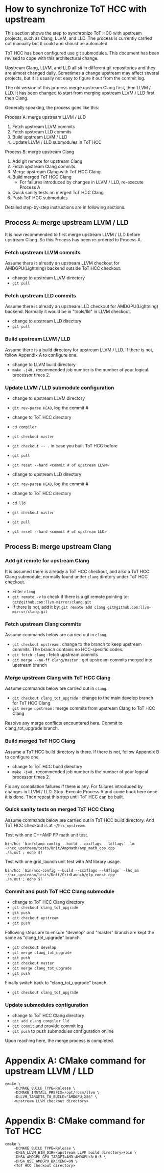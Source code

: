 How to synchronize ToT HCC with upstream
========================================
This section shows the step to synchronize ToT HCC with upstream projects, such
as Clang, LLVM, and LLD. The process is currently carried out manually but it
could and should be automated.

ToT HCC has been configured use git submodules. This document has been revised
to cope with this architectural change.

Upstream Clang, LLVM, and LLD all sit in different git repositories and they
are almost changed daily. Sometimes a change upstream may affect several
projects, but it is usually not easy to figure it out from the commit log.

The old version of this process merge upstream Clang first, then LLVM / LLD. It has been changed to start from merging upstream LLVM / LLD first, then Clang.

Generally speaking, the process goes like this:

Process A: merge upstream LLVM / LLD

1. Fetch upstream LLVM commits
2. Fetch upstream LLD commits 
3. Build upstream LLVM / LLD
4. Update LLVM / LLD submodules in ToT HCC

Process B: merge upstream Clang

1. Add git remote for upstream Clang
2. Fetch upstream Clang commits
3. Merge upstream Clang with ToT HCC Clang
4. Build merged ToT HCC Clang
   - For failures introduced by changes in LLVM / LLD, re-execute Process A
5. Quick sanity tests on merged ToT HCC Clang
6. Push ToT HCC submodules

Detailed step-by-step instructions are in following sections.

Process A: merge upstream LLVM / LLD
------------------------------------
It is now recommended to first merge upstream LLVM / LLD before upstream Clang. So this Process has been re-ordered to Process A.

### Fetch upstream LLVM commits
Assume there is already an upstream LLVM checkout for AMDGPU(Lightning) backend
outside ToT HCC checkout.

- change to upstream LLVM directory
- `git pull`

### Fetch upstream LLD commits
Assume there is already an upstream LLD checkout for AMDGPU(Lightning) backend. Normally it would be in "tools/lld" in LLVM checkout.

- change to upstream LLD directory
- `git pull`

### Build upstream LLVM / LLD
Assume there is a build directory for upstream LLVM / LLD. If there is not, follow Appendix A to configure one.

- change to LLVM build directory
- `make -j40` , recommended job number is the number of your logical processor times 2.

### Update LLVM / LLD submodule configuration

- change to upstream LLVM directory
- `git rev-parse HEAD`, log the commit #
- change to ToT HCC directory
- `cd compiler`
- `git checkout master`
- `git checkout -- .` in case you built ToT HCC before
- `git pull`
- `git reset --hard <commit # of upstream LLVM>`

- change to upstream LLD directory
- `git rev-parse HEAD`, log the commit #
- change to ToT HCC directory
- `cd lld`
- `git checkout master`
- `git pull`
- `git reset --hard <commit # of upstream LLD>`

Process B: merge upstream Clang
-------------------------------

### Add git remote for upstream Clang
It is assumed there is already a ToT HCC checkout, and also a ToT HCC Clang
submodule, normally found under `clang` diretory under ToT HCC checkout.

- Enter `clang`
- `git remote -v` to check if there is a git remote pointing to:
  `git@github.com:llvm-mirror/clang.git`
- If there is not, add it by:
  `git remote add clang git@github.com:llvm-mirror/clang.git`

### Fetch upstream Clang commits
Assume commands below are carried out in `clang`.

- `git checkout upstream` : change to the branch to keep upstream commits. The branch contains no HCC-specific codes.
- `git fetch clang` : fetch upstream commits
- `git merge --no-ff clang/master` : get upstream commits merged into upstream branch

### Merge upstream Clang with ToT HCC Clang
Assume commands below are carried out in `clang`.

- `git checkout clang_tot_upgrade` : change to the main develop branch for ToT HCC Clang
- `git merge upstream` : merge commits from upstream Clang to ToT HCC Clang

Resolve any merge conflicts encountered here. Commit to clang_tot_upgrade branch.

### Build merged ToT HCC Clang
Assume a ToT HCC build directory is there. If there is not, follow Appendix B to configure one.

- change to ToT HCC build directory
- `make -j40` , recommended job number is the number of your logical processor times 2.

Fix any compilation failures if there is any. For failures introduced by changes
in LLVM / LLD. Stop. Execute Process A and come back here once it is done.
Then repeat this step until ToT HCC can be built.

### Quick sanity tests on merged ToT HCC Clang
Assume commands below are carried out in ToT HCC build directory. And ToT HCC
checkout is at `~/hcc_upstream`.

Test with one C++AMP FP math unit test.
```
bin/hcc `bin/clamp-config --build --cxxflags --ldflags` -lm ~/hcc_upstream/tests/Unit/AmpMath/amp_math_cos.cpp
./a.out ; echo $?
```

Test with one grid_launch unit test with AM library usage.
```
bin/hcc `bin/hcc-config --build --cxxflags --ldflags` -lhc_am ~/hcc_upstream/tests/Unit/GridLaunch/glp_const.cpp
./a.out ; echo $?
```

### Commit and push ToT HCC Clang submodule

- change to ToT HCC Clang directory
- `git checkout clang_tot_upgrade`
- `git push`
- `git checkout upstream`
- `git push`

Following steps are to ensure "develop" and "master" branch are kept the same
as "clang_tot_upgrade" branch.
- `git checkout develop`
- `git merge clang_tot_upgrade`
- `git push`
- `git checkout master`
- `git merge clang_tot_upgrade`
- `git push`

Finally switch back to "clang_tot_upgrade" branch.
- `git checkout clang_tot_upgrade`

### Update submodules configuration

- change to ToT HCC Clang directory
- `git add clang compiler lld`
- `git commit` and provide commit log
- `git push` to push submodules configuration online

Upon reaching here, the merge process is completed.

Appendix A: CMake command for upstream LLVM / LLD
=================================================

```
cmake \
    -DCMAKE_BUILD_TYPE=Release \
    -DCMAKE_INSTALL_PREFIX=/opt/rocm/llvm \
    -DLLVM_TARGETS_TO_BUILD="AMDGPU;X86" \
    <upstream LLVM checkout directory>
```

Appendix B: CMake command for ToT HCC
=====================================

```
cmake \
    -DCMAKE_BUILD_TYPE=Release \
    -DHSA_LLVM_BIN_DIR=<upstream LLVM build directory>/bin \
    -DHSA_AMDGPU_GPU_TARGET=AMD:AMDGPU:8:0:3 \
    -DHSA_USE_AMDGPU_BACKEND=ON \
    <ToT HCC checkout directory>
```

